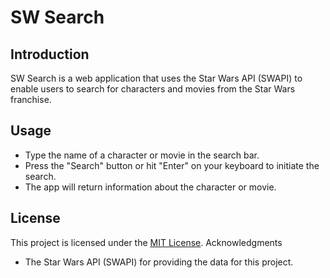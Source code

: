 # SW Search

## Introduction

SW Search is a web application that uses the Star Wars API (SWAPI) to enable users to search for characters and movies from the Star Wars franchise.

## Usage

* Type the name of a character or movie in the search bar.
* Press the "Search" button or hit "Enter" on your keyboard to initiate the search.
* The app will return information about the character or movie.

## License
This project is licensed under the [<u>MIT License</u>](https://opensource.org/license/mit/).
Acknowledgments

* The Star Wars API (SWAPI) for providing the data for this project.

